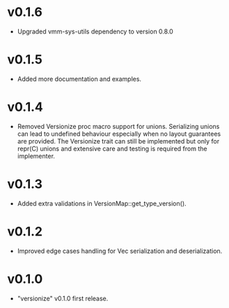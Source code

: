 # v0.1.6

- Upgraded vmm-sys-utils dependency to version 0.8.0

# v0.1.5

- Added more documentation and examples.

# v0.1.4

- Removed Versionize proc macro support for unions. Serializing unions can lead to undefined behaviour especially when no
layout guarantees are provided. The Versionize trait can still be implemented but only for repr(C) unions and extensive care
and testing is required from the implementer.

# v0.1.3

- Added extra validations in VersionMap::get_type_version().

# v0.1.2

- Improved edge cases handling for Vec serialization and deserialization.

# v0.1.0

- "versionize" v0.1.0 first release.
